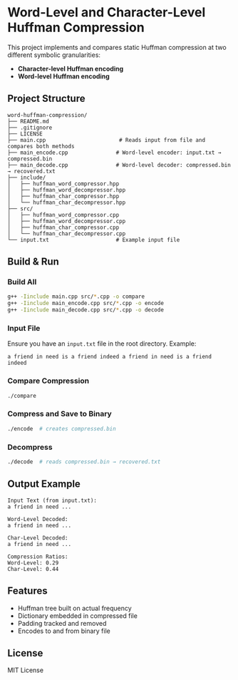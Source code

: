 # Word-Level and Character-Level Huffman Compression

This project implements and compares static Huffman compression at two different symbolic granularities:
- **Character-level Huffman encoding**
- **Word-level Huffman encoding** 

## Project Structure

```
word-huffman-compression/
├── README.md
├── .gitignore
├── LICENSE
├── main.cpp                       # Reads input from file and compares both methods
├── main_encode.cpp               # Word-level encoder: input.txt → compressed.bin
├── main_decode.cpp               # Word-level decoder: compressed.bin → recovered.txt
├── include/
│   ├── huffman_word_compressor.hpp
│   ├── huffman_word_decompressor.hpp
│   ├── huffman_char_compressor.hpp
│   └── huffman_char_decompressor.hpp
├── src/
│   ├── huffman_word_compressor.cpp
│   ├── huffman_word_decompressor.cpp
│   ├── huffman_char_compressor.cpp
│   └── huffman_char_decompressor.cpp
└── input.txt                     # Example input file
```

## Build & Run

### Build All

```bash
g++ -Iinclude main.cpp src/*.cpp -o compare
g++ -Iinclude main_encode.cpp src/*.cpp -o encode
g++ -Iinclude main_decode.cpp src/*.cpp -o decode
```

### Input File

Ensure you have an `input.txt` file in the root directory. Example:

```
a friend in need is a friend indeed a friend in need is a friend indeed
```

### Compare Compression

```bash
./compare
```

### Compress and Save to Binary

```bash
./encode  # creates compressed.bin
```

### Decompress

```bash
./decode  # reads compressed.bin → recovered.txt
```

## Output Example

```
Input Text (from input.txt):
a friend in need ...

Word-Level Decoded:
a friend in need ...

Char-Level Decoded:
a friend in need ...

Compression Ratios:
Word-Level: 0.29
Char-Level: 0.44
```

## Features

- Huffman tree built on actual frequency
- Dictionary embedded in compressed file
- Padding tracked and removed
- Encodes to and from binary file

## License

MIT License
